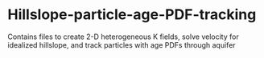 # Hillslope-particle-age-PDF-tracking
Contains files to create 2-D heterogeneous K fields, solve velocity for idealized hillslope, and track particles with age PDFs through aquifer 
